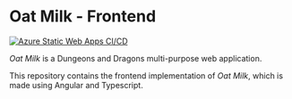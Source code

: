 # Oat Milk - Frontend
[![Azure Static Web Apps CI/CD](https://github.com/terencequ/oat-milk-frontend/actions/workflows/azure-static-web-apps-gentle-forest-0562f7600.yml/badge.svg)](https://github.com/terencequ/oat-milk-frontend/actions/workflows/azure-static-web-apps-gentle-forest-0562f7600.yml)

*Oat Milk* is a Dungeons and Dragons multi-purpose web application.

This repository contains the frontend implementation of *Oat Milk*, which is made using Angular and Typescript.
